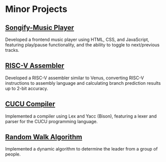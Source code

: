 # Minor Projects

## [Songify-Music Player](https://github.com/Ashish-Gupta-2003/Music-Player-Songify)
Developed a frontend music player using HTML, CSS, and JavaScript, featuring play/pause functionality, and the ability to toggle to next/previous tracks.

## [RISC-V Assembler](https://github.com/ankush2005x/RISC-V-Assembler)
Developed a RISC-V assembler similar to Venus, converting RISC-V instructions to assembly language and calculating branch prediction results up to 2-bit accuracy.

## [CUCU Compiler](https://github.com/Ashish-Gupta-2003/CUCU-Compiler)
Implemented a compiler using Lex and Yacc (Bison), featuring a lexer and parser for the CUCU programming language.

## [Random Walk Algorithm](https://github.com/Ashish-Gupta-2003/Dynamic-Random-Walk-Algorithm-for-choosing-a-leader/tree/master)
Implemented a dynamic algorithm to determine the leader from a group of people.
